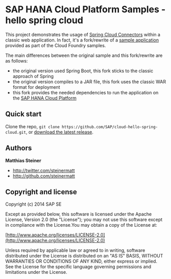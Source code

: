 SAP HANA Cloud Platform Samples - hello spring cloud
========

This project demonstrates the usage of [Spring Cloud Connectors](http://cloud.spring.io/spring-cloud-connectors/) within a classic web application. In fact, it's a fork/rewrite of a [sample application](https://github.com/cloudfoundry-samples/hello-spring-cloud) provided as part of the Cloud Foundry samples.

The main differences between the original sample and this fork/rewrite are as follows:

+ the original version used Spring Boot, this fork sticks to the classic approach of Spring
+ the original version compiles to a JAR file, this fork uses the classic WAR format for deployment
+ this fork provides the needed dependencies to run the application on the [SAP HANA Cloud Platform](http://hcp.sap.com)  


Quick start
-----------

Clone the repo, `git clone https://github.com/SAP/cloud-hello-spring-cloud.git`, or [download the latest release](https://github.com/SAP/cloud-hello-spring-cloud/archive/master.zip).



Authors
-------

**Matthias Steiner**

+ http://twitter.com/steinermatt
+ http://github.com/steinermatt


Copyright and license
---------------------

Copyright (c) 2014 SAP SE

Except as provided below, this software is licensed under the Apache License, Version 2.0 (the "License"); you may not use this software except in compliance with the License.You may obtain a copy of the License at:

[http://www.apache.org/licenses/LICENSE-2.0](http://www.apache.org/licenses/LICENSE-2.0)

Unless required by applicable law or agreed to in writing, software distributed under the License is distributed on an "AS IS" BASIS, WITHOUT WARRANTIES OR CONDITIONS OF ANY KIND, either express or implied. See the License for the specific language governing permissions and limitations under the License.